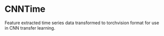 # CNNTime
Feature extracted time series data transformed to torchvision format for use in CNN transfer learning. 
